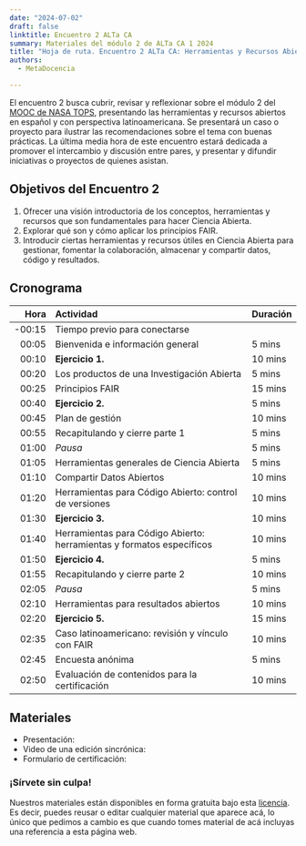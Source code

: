 ```yaml
---
date: "2024-07-02"
draft: false
linktitle: Encuentro 2 ALTa CA
summary: Materiales del módulo 2 de ALTa CA 1 2024 
title: "Hoja de ruta. Encuentro 2 ALTa CA: Herramientas y Recursos Abiertos"
authors:
  - MetaDocencia

---
```


El encuentro 2 busca cubrir, revisar y reflexionar sobre el módulo 2 del [MOOC de NASA TOPS](https://github.com/nasa/Transform-to-Open-Science/tree/open-science-101), presentando las herramientas y recursos abiertos en español y con perspectiva latinoamericana. Se presentará un caso o proyecto para ilustrar las recomendaciones sobre el tema con buenas prácticas. La última media hora de este encuentro estará dedicada a promover el intercambio y discusión entre pares, y presentar y difundir iniciativas o proyectos de quienes asistan.

## Objetivos del Encuentro 2
1. Ofrecer una visión introductoria de los conceptos, herramientas y recursos que son fundamentales para hacer Ciencia Abierta.
2. Explorar qué son y cómo aplicar los principios FAIR.
3. Introducir ciertas herramientas y recursos útiles en Ciencia Abierta para gestionar, fomentar la colaboración, almacenar y compartir datos, código y resultados. 

## Cronograma
|  Hora | Actividad | Duración |
| ---:  | :----------- | :----------- |
|-00:15 | Tiempo previo para conectarse | 
|00:05 | Bienvenida e información general | 5 mins |
|00:10 | **Ejercicio 1.** | 10 mins |
|00:20 | Los productos de una Investigación Abierta  | 5 mins |
|00:25 | Principios FAIR | 15 mins |
|00:40 | **Ejercicio 2.** | 5 mins |
|00:45 | Plan de gestión | 10 mins |
|00:55 | Recapitulando y cierre parte 1 | 5 mins |
|01:00 | *Pausa* | 5 mins |
|01:05 | Herramientas generales de Ciencia Abierta | 5 mins |
|01:10 | Compartir Datos Abiertos | 10 mins |
|01:20 | Herramientas para Código Abierto: control de versiones | 10 mins |
|01:30 | **Ejercicio 3.** | 10 mins |
|01:40 | Herramientas para Código Abierto: herramientas y formatos específicos | 10 mins |
|01:50 | **Ejercicio 4.** | 5 mins |
|01:55 | Recapitulando y cierre parte 2 | 10 mins |
|02:05 | *Pausa* | 5 mins |
|02:10 | Herramientas para resultados abiertos | 10 mins |
|02:20 | **Ejercicio 5.** | 15 mins |
|02:35 | Caso latinoamericano: revisión y vínculo con FAIR | 10 mins |
|02:45 | Encuesta anónima | 5 mins |
|02:50 | Evaluación de contenidos para la certificación | 10 mins |

## Materiales

- Presentación:
- Video de una edición sincrónica:
- Formulario de certificación:
  
### ¡Sírvete sin culpa!
Nuestros materiales están disponibles en forma gratuita bajo esta [licencia](https://creativecommons.org/licenses/by/4.0/deed.es). Es decir, puedes reusar o editar cualquier material que aparece acá, lo único que pedimos a cambio es que cuando tomes material de acá incluyas una referencia a esta página web.
